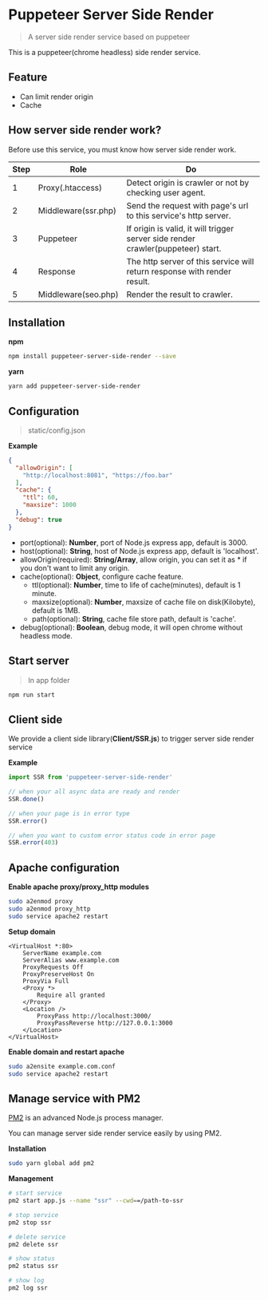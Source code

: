# Puppeteer Server Side Render

> A server side render service based on puppeteer

This is a puppeteer(chrome headless) side render service.

## Feature

* Can limit render origin
* Cache

## How server side render work?

Before use this service, you must know how server side render work.

Step | Role | Do
-----|-----|-----
1 | Proxy(.htaccess) | Detect origin is crawler or not by checking user agent. 
2 | Middleware(ssr.php) | Send the request with page's url to this service's http server.
3 | Puppeteer | If origin is valid, it will trigger server side render crawler(puppeteer) start.
4 | Response | The http server of this service will return response with render result.
5 | Middleware(seo.php) | Render the result to crawler.

## Installation

**npm**

```bash
npm install puppeteer-server-side-render --save
```

**yarn**

```bash
yarn add puppeteer-server-side-render
```

## Configuration

> static/config.json

**Example**

```json
{
  "allowOrigin": [
    "http://localhost:8081", "https://foo.bar"
  ],
  "cache": {
    "ttl": 60,
    "maxsize": 1000
  },
  "debug": true
}
```

* port(optional): **Number**, port of Node.js express app, default is 3000.
* host(optional): **String**, host of Node.js express app, default is 'localhost'.
* allowOrigin(required): **String/Array**, allow origin, you can set it as * if you don't want to limit any origin.
* cache(optional): **Object**, configure cache feature.
  * ttl(optional): **Number**, time to life of cache(minutes), default is 1 minute.
  * maxsize(optional): **Number**, maxsize of cache file on disk(Kilobyte), default is 1MB.
  * path(optional): **String**, cache file store path, default is 'cache'.
* debug(optional): **Boolean**, debug mode, it will open chrome without headless mode. 

## Start server

> In app folder

```bash
npm run start
```

## Client side

We provide a client side library(**Client/SSR.js**) to trigger server side render service

**Example**

```javascript
import SSR from 'puppeteer-server-side-render'

// when your all async data are ready and render
SSR.done()

// when your page is in error type
SSR.error()

// when you want to custom error status code in error page
SSR.error(403)
```

## Apache configuration

**Enable apache proxy/proxy_http modules**

```bash
sudo a2enmod proxy
sudo a2enmod proxy_http
sudo service apache2 restart
```

**Setup domain**

```apacheconfig
<VirtualHost *:80>
    ServerName example.com
    ServerAlias www.example.com
    ProxyRequests Off
    ProxyPreserveHost On
    ProxyVia Full
    <Proxy *>
        Require all granted
    </Proxy>
    <Location />
        ProxyPass http://localhost:3000/
        ProxyPassReverse http://127.0.0.1:3000
    </Location>
</VirtualHost>
```

**Enable domain and restart apache**
```bash
sudo a2ensite example.com.conf
sudo service apache2 restart
```

## Manage service with PM2

[PM2](http://pm2.keymetrics.io) is an advanced Node.js process manager.

You can manage server side render service easily by using PM2.

**Installation**

```bash
sudo yarn global add pm2
```

**Management**

```bash
# start service
pm2 start app.js --name "ssr" --cwd==/path-to-ssr

# stop service
pm2 stop ssr

# delete service
pm2 delete ssr

# show status
pm2 status ssr

# show log
pm2 log ssr
```